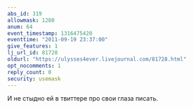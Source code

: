 ```yaml
---
abs_id: 319
allowmask: 1280
anum: 64
event_timestamp: 1316475420
eventtime: "2011-09-19 23:37:00"
give_features: 1
lj_url_id: 81728
oldurl: "https://ulysses4ever.livejournal.com/81728.html"
opt_nocomments: 1
reply_count: 0
security: usemask
---
```


И не стыдно ей в твиттере про свои глаза писать.

